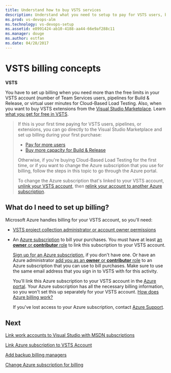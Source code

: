 ```yaml
---
title: Understand how to buy VSTS services
description: Understand what you need to setup to pay for VSTS users, build & release pipelines, extensions, and cload testing for VSTS
ms.prod: vs-devops-alm
ms.technology: vs-devops-setup
ms.assetid: e8991424-ab10-4188-aa44-66e9af288c11
ms.manager: douge
ms.author: estfan
ms.date: 04/28/2017
---
```


#  VSTS billing concepts

**VSTS**

You have to set up billing when you need more than the free limits in your VSTS account (number of Team 
Services users, pipelines for Build & Release, or virtual user minutes for Cloud-Based Load Testing. Also, when 
you want to buy VSTS extensions from the 
[Visual Studio Marketplace](https://marketplace.visualstudio.com/). Learn [what you get for free in VSTS](https://www.visualstudio.com/team-services/pricing/).

> If this is your first time paying for VSTS users, pipelines, 
> or extensions, you can go directly to the Visual Studio Marketplace and 
> set up billing during your first purchase:
>
> * [Pay for more users](buy-basic-access-add-users.md)
> * [Buy more capacity for Build & Release](buy-more-build-vs.md)
>
> Otherwise, if you're buying Cloud-Based Load Testing for the first time, 
> or if you want to change the Azure subscription that you use for billing, 
> follow the steps in this topic to go through the Azure portal.
>
> To change the Azure subscription that's linked to your VSTS account, 
> [unlink your VSTS account](change-azure-subscription.md), 
> then [relink your account to another Azure subscription](set-up-billing-for-your-account-vs.md#Link).

## What do I need to set up billing?

Microsoft Azure handles billing for your VSTS account, 
so you'll need:

* [VSTS project collection administrator or account owner permissions](../accounts/faq-add-delete-users.md#find-owner)

<a name="EligibleAzureSubscription"></a>

* An [Azure subscription](faq-billing-setup.md#AzureMSDNSubscription) to bill your purchases. 
You must have at least [an **owner** or **contributor** role](add-backup-billing-managers.md) 
to link this subscription to your VSTS account.

    [Sign up for an Azure subscription](https://portal.azure.com), 
    if you don't have one. Or have an Azure administrator 
    [add you as an **owner** or **contributor** role](add-backup-billing-managers.md) 
    to an Azure subscription that you can use to bill purchases. 
    Make sure to use the same email address 
    that you sign in to VSTS with for this activity.

    You'll link this Azure subscription to your VSTS 
    account in the [Azure portal](https://portal.azure.com).  Your 
    Azure subscription has all the necessary billing information, 
    so you won't set this up separately for your VSTS account.
    [How does Azure billing work?](faq-billing-setup.md#azure-billing)

    If you've lost access to your Azure subscription, 
    contact [Azure Support](http://azure.microsoft.com/en-us/support/options/).


## Next

[Link work accounts to Visual Studio with MSDN subscriptions](link-msdn-subscription-to-organizational-account-vs.md)

[Link Azure subscription to VSTS Account](set-up-billing-for-your-account-vs.md)

[Add backup billing managers](add-backup-billing-managers.md)

[Change Azure subscription for billing](change-azure-subscription.md)


